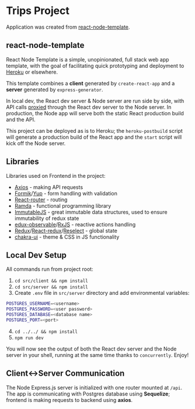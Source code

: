 # Trips Project

Application was created from [react-node-template](https://github.com/mattvukas/react-node-template).

## react-node-template

React Node Template is a simple, unopinionated, full stack web app template, with the goal of facilitating quick prototyping and deployment to [Heroku](https://www.heroku.com/) or elsewhere.

This template combines a **client** generated by `create-react-app` and a **server** generated by `express-generator`.

In local dev, the React dev server & Node server are run side by side, with API calls [proxied](https://create-react-app.dev/docs/proxying-api-requests-in-development/) through the React dev server to the Node server. In production, the Node app will serve both the static React production build and the API.

This project can be deployed as is to Heroku; the `heroku-postbuild` script will generate a production build of the React app and the `start` script will kick off the Node server.

## Libraries
Libraries used on Frontend in the project:
- [Axios](https://www.npmjs.com/package/axios) - making API requests
- [Formik](https://formik.org/)/[Yup](https://github.com/jquense/yup) - form handling with validation
- [React-router](https://reactrouter.com/) - routing
- [Ramda](https://ramdajs.com/) - functional programming library
- [ImmutableJS](https://immutable-js.com/) - great immutable data structures, used to ensure immutability of redux state
- [edux-observable](https://redux-observable.js.org/)/[RxJS](https://rxjs.dev/) - reactive actions handling
- [Redux](https://redux.js.org/)/[React-redux](https://react-redux.js.org/)/[Reselect](https://github.com/reduxjs/reselect) - global state
- [chakra-ui](https://chakra-ui.com/) - theme & CSS in JS functionality

## Local Dev Setup

All commands run from project root:

1. `cd src/client && npm install`
2. `cd src/server && npm install`
3. Create `.env` file in `src/server` directory and add environmental variables:
```bash
POSTGRES_USERNAME=<username>
POSTGRES_PASSWORD=<user password>
POSTGRES_DATABASE=<database name>
POSTGRES_PORT=<port>
```
4. `cd ../../ && npm install`
5. `npm run dev`

You will now see the output of both the React dev server and the Node server in your shell, running at the same time thanks to `concurrently`. Enjoy!

## Client<->Server Communication

The Node Express.js server is initialized with one router mounted at `/api`. The app is communicating with Postgres database using **Sequelize**; frontend is making requests to backend using **axios**.
